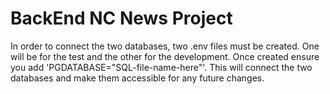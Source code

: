# BackEnd NC News Project

In order to connect the two databases, two .env files must be created. One will be for the test and the other for the development.
Once created ensure you add 'PGDATABASE="SQL-file-name-here"'. This will connect the two databases and make them accessible for any future
changes.
